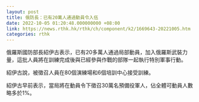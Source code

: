 ```yaml
---
layout: post
title: 俄防長：已有20萬人通過動員令入伍
date: 2022-10-05 01:20:48.000000000 +08:00
link: https://news.rthk.hk/rthk/ch/component/k2/1669643-20221005.htm
categories: rthk
---
```


俄羅斯國防部長紹伊古表示，已有20多萬人通過局部動員，加入俄羅斯武裝力量，這批人員將在訓練完成後與已經參與作戰的部隊一起執行特別軍事行動。

紹伊古說，被徵召人員在80個演練場和6個培訓中心接受訓練。

紹伊古早前表示，當局將在動員令下徵召30萬名預備役軍人，佔全體可動員人數略多於1%。
